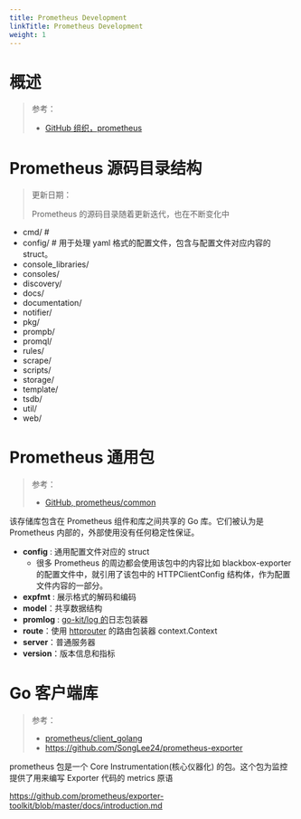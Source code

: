 ```yaml
---
title: Prometheus Development
linkTitle: Prometheus Development
weight: 1
---
```


# 概述

> 参考：
>
> - [GitHub 组织，prometheus](https://github.com/prometheus)

# Prometheus 源码目录结构

> 更新日期：
>
> Prometheus 的源码目录随着更新迭代，也在不断变化中

- cmd/ #
- config/ # 用于处理 yaml 格式的配置文件，包含与配置文件对应内容的 struct。
- console_libraries/
- consoles/
- discovery/
- docs/
- documentation/
- notifier/
- pkg/
- prompb/
- promql/
- rules/
- scrape/
- scripts/
- storage/
- template/
- tsdb/
- util/
- web/

# Prometheus 通用包

> 参考：
>
> - [GitHub, prometheus/common](https://github.com/prometheus/common)

该存储库包含在 Prometheus 组件和库之间共享的 Go 库。它们被认为是 Prometheus 内部的，外部使用没有任何稳定性保证。

- **config** : 通用配置文件对应的 struct
  - 很多 Prometheus 的周边都会使用该包中的内容比如 blackbox-exporter 的配置文件中，就引用了该包中的 HTTPClientConfig 结构体，作为配置文件内容的一部分。
- **expfmt** : 展示格式的解码和编码
- **model**：共享数据结构
- **promlog** : [go-kit/log 的](https://github.com/go-kit/kit/tree/master/log)日志包装器
- **route**：使用 [httprouter](https://github.com/julienschmidt/httprouter) 的路由包装器 context.Context
- **server**：普通服务器
- **version**：版本信息和指标

# Go 客户端库

> 参考：
>
> - [prometheus/client_golang](https://pkg.go.dev/github.com/prometheus/client_golang/prometheus?utm_source=gopls#section-documentation)
> - <https://github.com/SongLee24/prometheus-exporter>

prometheus 包是一个 Core Instrumentation(核心仪器化) 的包。这个包为监控提供了用来编写 Exporter 代码的 metrics 原语

https://github.com/prometheus/exporter-toolkit/blob/master/docs/introduction.md


